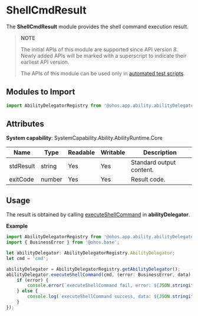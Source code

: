 # ShellCmdResult

The **ShellCmdResult** module provides the shell command execution result.

> **NOTE**
> 
> The initial APIs of this module are supported since API version 8. Newly added APIs will be marked with a superscript to indicate their earliest API version.
> 
> The APIs of this module can be used only in [automated test scripts](../../application-test/arkxtest-guidelines.md).

## Modules to Import

```ts
import AbilityDelegatorRegistry from '@ohos.app.ability.abilityDelegatorRegistry';
```

## Attributes

**System capability**: SystemCapability.Ability.AbilityRuntime.Core

| Name     | Type  | Readable| Writable| Description                                                        |
| --------- | ------ | ---- | ---- | ------------------------------------------------------------ |
| stdResult | string | Yes  | Yes  | Standard output content.|
| exitCode  | number | Yes  | Yes  | Result code.|

## Usage

The result is obtained by calling [executeShellCommand](js-apis-inner-application-abilityDelegator.md#executeshellcommand) in **abilityDelegator**.

**Example**
```ts
import AbilityDelegatorRegistry from '@ohos.app.ability.abilityDelegatorRegistry';
import { BusinessError } from '@ohos.base';

let abilityDelegator: AbilityDelegatorRegistry.AbilityDelegator;
let cmd = 'cmd';

abilityDelegator = AbilityDelegatorRegistry.getAbilityDelegator();
abilityDelegator.executeShellCommand(cmd, (error: BusinessError, data) => {
    if (error) {
        console.error(`executeShellCommand fail, error: ${JSON.stringify(error)}`);
    } else {
        console.log(`executeShellCommand success, data: ${JSON.stringify(data)}`);
    }
});
```

